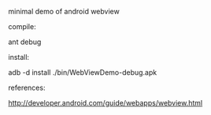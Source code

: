 minimal demo of android webview



compile:

  ant debug
  
  
install:

  adb -d install ./bin/WebViewDemo-debug.apk
  
  
references:

http://developer.android.com/guide/webapps/webview.html
